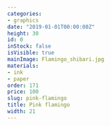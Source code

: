 ```yaml
---
categories:
- graphics
date: "2019-01-01T00:00:00Z"
height: 30
id: 0
inStock: false
isVisible: true
mainImage: Flamingo_shibari.jpg
materials:
- ink
- paper
order: 171
price: 100
slug: pink-flamingo
title: Pink flamingo
width: 21
---
```


